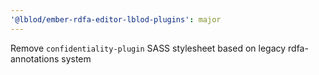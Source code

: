 ```yaml
---
'@lblod/ember-rdfa-editor-lblod-plugins': major
---
```


Remove `confidentiality-plugin` SASS stylesheet based on legacy rdfa-annotations system

